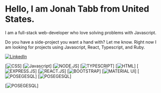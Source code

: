 # Hello, I am Jonah Tabb from United States.

I am a full-stack web-developer who love solving problems with Javascript.

Do you have a side-project you want a hand with? Let me know.  Right now I am looking for projects using Javascript, React, Typescript, and Ruby.

[![LinkedIn](	https://img.shields.io/badge/LinkedIn-0077B5?style=for-the-badge&logo=linkedin&logoColor=white)](https://www.linkedin.com/in/jonahtabb/)


[![CSS](https://img.shields.io/badge/CSS3-1572B6?style=for-the-badge&logo=css3&logoColor=white)]
[![Javascript](	https://img.shields.io/badge/JavaScript-323330?style=for-the-badge&logo=javascript&logoColor=F7DF1E)]
[![NODE.JS](https://img.shields.io/badge/Node.js-43853D?style=for-the-badge&logo=node.js&logoColor=white)]
[![TYPESCRIPT](		https://img.shields.io/badge/TypeScript-007ACC?style=for-the-badge&logo=typescript&logoColor=white)]
[![HTML](			https://img.shields.io/badge/HTML5-E34F26?style=for-the-badge&logo=html5&logoColor=white)]
[![EXPRESS.JS](		https://img.shields.io/badge/Express.js-404D59?style=for-the-badge)]
[![REACT.JS](		https://img.shields.io/badge/React-20232A?style=for-the-badge&logo=react&logoColor=61DAFB)]
[![BOOTSTRAP](		https://img.shields.io/badge/Bootstrap-563D7C?style=for-the-badge&logo=bootstrap&logoColor=white)]
[![MATERIAL UI](			https://img.shields.io/badge/Material--UI-0081CB?style=for-the-badge&logo=material-ui&logoColor=white)]
[![POSEGESQL](			https://img.shields.io/badge/PostgreSQL-316192?style=for-the-badge&logo=postgresql&logoColor=white)]
[![POSEGESQL](			https://img.shields.io/badge/Heroku-430098?style=for-the-badge&logo=heroku&logoColor=white)]


[![POSEGESQL](			https://github-readme-stats.vercel.app/api/top-langs/?username={jonahtabb}&theme=blue-green)]
	
